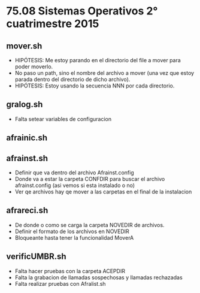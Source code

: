 # 75.08 Sistemas Operativos 2° cuatrimestre 2015

## mover.sh
* HIPÓTESIS: Me estoy parando en el directorio del file a mover para poder moverlo. 
* No paso un path, sino el nombre del archivo a mover (una vez que estoy parada dentro del directorio de dicho archivo).
* HIPÓTESIS: Estoy usando la secuencia NNN por cada directorio.

## gralog.sh
* Falta setear variables de configuracion

## afrainic.sh


## afrainst.sh
* Definir que va dentro del archivo Afrainst.config
* Donde va a estar la carpeta CONFDIR para buscar el archivo afrainst.config (asi vemos si esta instalado o no)
* Ver qe archivos hay qe mover a las carpetas en el final de la instalacion

## afrareci.sh
* De donde o como se carga la carpeta NOVEDIR de archivos.
* Definir el formato de los archivos en NOVEDIR
* Bloqueante hasta tener la funcionalidad MoverA

## verificUMBR.sh
* Falta hacer pruebas con la carpeta ACEPDIR
* Falta la grabacion de llamadas sospechosas y llamadas rechazadas
* Falta realizar pruebas con Afralist.sh

